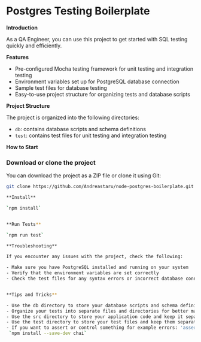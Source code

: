 # Postgres Testing Boilerplate

**Introduction**

As a QA Engineer, you can use this project to get started with SQL testing quickly and efficiently.

**Features**

-   Pre-configured Mocha testing framework for unit testing and integration testing
-   Environment variables set up for PostgreSQL database connection
-   Sample test files for database testing
-   Easy-to-use project structure for organizing tests and database scripts

**Project Structure**

The project is organized into the following directories:

-   `db`: contains database scripts and schema definitions
-   `test`: contains test files for unit testing and integration testing

**How to Start**

### Download or clone the project

You can download the project as a ZIP file or clone it using Git:

```bash
git clone https://github.com/Andreastaru/node-postgres-boilerplate.git

**Install**

`npm install`


**Run Tests**

`npm run test`

**Troubleshooting**

If you encounter any issues with the project, check the following:

- Make sure you have PostgreSQL installed and running on your system
- Verify that the environment variables are set correctly
- Check the test files for any syntax errors or incorrect database connections


**Tips and Tricks**

- Use the db directory to store your database scripts and schema definitions
- Organize your tests into separate files and directories for better maintainability
- Use the src directory to store your application code and keep it separate from the tests
- Use the test directory to store your test files and keep them separate from the application code
- If you want to assert or control something for example errors: 'assert.doesNotThrow(db.yourQuery())', I recommend installing chai:
 `npm install --save-dev chai`
```
